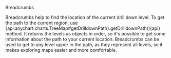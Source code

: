 Breadcrumbs

Breadcrumbs help to find the location of the current drill down level. To get the path to the current region, use {api:anychart.charts.TreeMap#getDrilldownPath}.getDrilldownPath(){api} method. It returns the levels as objects in order, so it's possible to get some information about the path to your current location. Breadcrumbs can be used to get to any level upper in the path, as they represent all levels, so it makes exploring maps easier and more comfortable. 

